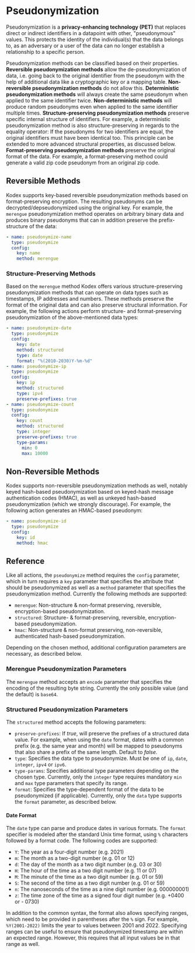 # Pseudonymization

Pseudonymization is a **privacy-enhancing technology (PET)** that replaces direct or indirect identifiers in a datapoint with other, "pseudonymous" values.
This protects the identity of the individual(s) that the data belongs to, as an adversary or a user of the data can no longer establish a relationship to a specific person.

Pseudonymization methods can be classified based on their properties. **Reversible pseudonymization methods** allow the de-pseudonymization of data, i.e. going back to the original identifier from the pseudonym with the help of additional data like a cryptographic key or a mapping table.
**Non-reversible pseudonymization methods** do not allow this. **Deterministic pseudonymization methods** will always create the same pseudonym when applied to the same identifier twice.
**Non-deterministic methods** will produce random pseudonyms even when applied to the same identifier multiple times.
**Structure-preserving pseudonymization methods** preserve specific internal structure of identifiers.
For example, a deterministic pseudonymization method is also structure-preserving in regards to the equality operator:
If the pseudonyms for two identifiers are equal, the original identifiers must have been identical too.
This principle can be extended to more advanced structural properties, as discussed below.
**Format-preserving pseudonymization methods** preserve the original format of the data.
For example, a format-preserving method could generate a valid zip code pseudonym from an original zip code.

## Reversible Methods

Kodex supports key-based reversible pseudonymization methods based on format-preserving encryption.
The resulting pseudonyms can be decrypted/depseudonymized using the original key. For example, the `merengue` pseudonymization method operates on arbitrary binary data and produces binary pseudonyms that can in addition preserve the prefix-structure of the data:

```yaml
- name: pseudonymize-name
  type: pseudonymize
  config:
    key: name
    method: merengue
```

### Structure-Preserving Methods

Based on the `merengue` method Kodex offers various structure-preserving pseudonymization methods that can operate on data types such as timestamps, IP addresses and numbers. 
These methods preserve the format of the original data and can also preserve structural information.
For example, the following actions perform structure- and format-preserving pseudonymization of the above-mentioned data types:


```yaml
- name: pseudonymize-date
  type: pseudonymize
  config:
    key: date
    method: structured
    type: date
    format: "%(2010-2030)Y-%m-%d"
- name: pseudonymize-ip
  type: pseudonymize
  config:
    key: ip
    method: structured
    type: ipv4
    preserve-prefixes: true
- name: pseudonymize-count
  type: pseudonymize
  config:
    key: count
    method: structured
    type: integer
    preserve-prefixes: true
    type-params:
      min: 0
      max: 10000
```

## Non-Reversible Methods

Kodex supports non-reversible pseudonymization methods as well, notably keyed hash-based pseudonymization based on keyed-hash message authentication codes (HMAC), as well as unkeyed hash-based pseudonymization (which we strongly discourage). For example, the following action generates an HMAC-based pseudonym:

```yaml
- name: pseudonymize-id
  type: pseudonymize
  config:
    key: id
    method: hmac
```

## Reference

Like all actions, the `pseudonymize` method requires the `config` parameter, which in turn requires a `key` parameter that specifies the attribute that should be pseudonymized as well as a `method` parameter that specifies the pseudonymization method. Currently the following methods are supported:

* `merengue`: Non-structure & non-format preserving, reversible, encryption-based pseudonymization.
* `structured`: Structure- & format-preserving, reversible, encryption-based pseudonymization.
* `hmac`: Non-structure & non-format preserving, non-reversible, authenticated hash-based pseudonymization.

Depending on the chosen method, additional configuration parameters are necessary, as described below.

### Merengue Pseudonymization Parameters

The `merengue` method accepts an `encode` parameter that specifies the encoding of the resulting byte string. Currently the only possible value (and the default) is `base64`.


### Structured Pseudonymization Parameters

The `structured` method accepts the following parameters:

* `preserve-prefixes`: If *true*, will preserve the prefixes of a structured data value. For example, when using the `date` format, dates with a common prefix (e.g. the same year and month) will be mapped to pseudonyms that also share a prefix of the same length. Default to *false*.
* `type`: Specifies the data type to pseudonymize. Must be one of `ip`, `date`, `integer`, `ipv4` or `ipv6`.
* `type-params`: Specifies additional type parameters depending on the chosen type. Currently, only the `integer` type requires mandatory `min` and `max` type parameters that specify its range.
* `format`: Specifies the type-dependent format of the data to be pseudonymized (if applicable). Currently, only the `data` type supports the `format` parameter, as described below.

#### Date Format

The `date` type can parse and produce dates in various formats. The `format` specifier is modeled after the standard Unix time format, using `%` characters followed by a format code. The following codes are supported:

* `Y`: The year as a four-digit number (e.g. 2021)
* `m`: The month as a two-digit number (e.g. 01 or 12)
* `d`: The day of the month as a two digit number (e.g. 03 or 30)
* `H`: The hour of the time as a two digit number (e.g. 11 or 07)
* `M`: The minute of the time as a two digit number (e.g. 01 or 59)
* `S`: The second of the time as a two digit number (e.g. 01 or 59)
* `n`: The nanoseconds of the time as a nine digit number (e.g. 000000001)
* `z`: The time zone of the time as a signed four digit number (e.g. +0400 or - 0730)

In addition to the common syntax, the format also allows specifying ranges, which need to be provided in parentheses after the `%` sign. For example, `%Y(2001-2022)` limits the year to values between 2001 and 2022. Specifying ranges can be useful to ensure that pseudonymized timestamp are within an expected range. However, this requires that all input values be in that range as well.